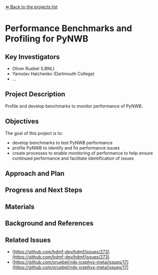 [:rewind: Back to the projects list](../../README.md#ProjectsList)

# Performance Benchmarks and Profiling for PyNWB

## Key Investigators

* Oliver Ruebel (LBNL)
* Yaroslav Halchenko (Dartmouth College)
* ...

## Project Description

Profile and develop benchmarks to monitor performance of PyNWB.

## Objectives

The goal of this project is to:

* develop benchmarks to test PyNWB performance
* profile PyNWB to identify and fix performance issues
* create processes to enable monitoring of performance to help ensure continued performance and facilitate identification of issues

## Approach and Plan

<!-- 1. Describe the steps of your planned approach to reach the objectives.-->
<!-- 1. ... -->
<!-- 1. ... -->

## Progress and Next Steps

<!--Populate this section as you are making progress before/during/after the hackathon-->
<!--Describe the progress you have made on the project,e.g., which objectives you have achieved and how.-->
<!--Describe the next steps you are planing to take to complete the project.-->

## Materials

<!--If available add links to the materials relevant to the project, e.g., the code generated for the project or data used-->
<!--If available add pictures and links to videos that demonstrate what has been accomplished.-->
<!--![Description of picture](Example2.jpg)-->

## Background and References

<!--Use this space for information that may help people better understand your project, like links to papers, source code, or data ,e.g:-->
<!-- - Source code: https://github.com/YourUser/YourRepository -->
<!-- - Documentation: https://link.to.docs -->
<!-- - Test data: https://link.to.test.data -->

## Related Issues

* [https://github.com/hdmf-dev/hdmf/issues/273](https://github.com/hdmf-dev/hdmf/issues/273)
* [https://github.com/oruebel/ndx-icephys-meta/issues/17](https://github.com/oruebel/ndx-icephys-meta/issues/17)


